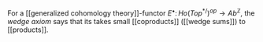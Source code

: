 


For a [[generalized cohomology theory]]-functor $E^\bullet \colon Ho(Top^{\ast/})^{op} \longrightarrow Ab^{\mathbb{Z}}$, the _wedge axiom_ says that its takes small [[coproducts]] ([[wedge sums]]) to [[products]].
